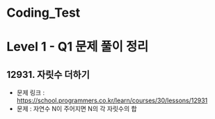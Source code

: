 # Coding_Test

# Level 1 - Q1 문제 풀이 정리

## 12931. 자릿수 더하기
- 문제 링크 : https://school.programmers.co.kr/learn/courses/30/lessons/12931
- 문제 : 자연수 N이 주어지면 N의 각 자릿수의 합
